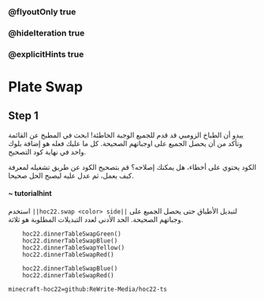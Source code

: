 ### @flyoutOnly true
### @hideIteration true
### @explicitHints true


# Plate Swap

## Step 1
يبدو أن الطباخ الزومبي قد قدم للجميع الوجبة الخاطئة! ابحث في المطبخ عن القائمة وتأكد من أن يحصل الجميع على اوجباتهم الصحيحة. كل ما عليك فعله هو إضافة بلوك واحد في نهاية كود التصحيح.

الكود يحتوي على أخطاء، هل يمكنك إصلاحه؟ قم بتصحيح الكود عن طريق تشغيله لمعرفة كيف يعمل، ثم عدل عليه ليصبح الحل صحيحا.

#### ~ tutorialhint  
استخدم ``||hoc22.swap <color> side||`` لتبديل الأطباق حتى يحصل الجميع على وجباتهم الصحيحة. الحد الأدنى لعدد التبديلات المطلوبة هو ثلاثة.

```ghost
    hoc22.dinnerTableSwapGreen()
    hoc22.dinnerTableSwapBlue()
    hoc22.dinnerTableSwapYellow()
    hoc22.dinnerTableSwapRed()
```
```template
    hoc22.dinnerTableSwapBlue()
    hoc22.dinnerTableSwapRed()
```

```package
minecraft-hoc22=github:ReWrite-Media/hoc22-ts
```
